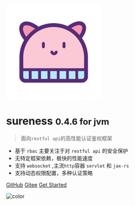 ![logo](../_media/hat-128.svg)

# sureness <small>0.4.6 for jvm</small>  

> 面向`restful api`的高性能认证鉴权框架   

- 基于 `rbac` 主要关注于对 `restful api` 的安全保护    
- 无特定框架依赖，极快的性能速度    
- 支持 `websocket` ,主流`http`容器 `servlet` 和 `jax-rs`  
- 支持动态权限配置，多种认证策略    

[GitHub](https://github.com/tomsun28/sureness/)
[Gitee](https://gitee.com/tomsun28/sureness/)
[Get Started](cn/README.md)

![color](#e3f1ec)